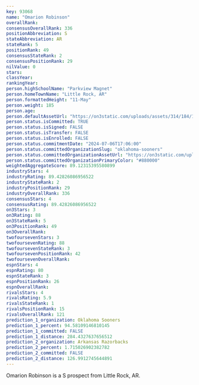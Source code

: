 ```yaml
---
key: 93068
name: "Omarion Robinson"
overallRank: 
consensusOverallRank: 336
positionAbbreviation: S
stateAbbreviation: AR
stateRank: 5
positionRank: 49
consensusStateRank: 2
consensusPositionRank: 29
nilValue: 0
stars: 
classYear: 
rankingYear: 
person.highSchoolName: "Parkview Magnet"
person.homeTownName: "Little Rock, AR"
person.formattedHeight: "11-May"
person.weight: 185
person.age: 
person.defaultAssetUrl: "https://on3static.com/uploads/assets/314/184/184314.jpg"
person.status.isCommitted: TRUE
person.status.isSigned: FALSE
person.status.isTransfer: FALSE
person.status.isEnrolled: FALSE
person.status.commitmentDate: "2024-07-06T17:06:00"
person.status.committedOrganizationSlug: "oklahoma-sooners"
person.status.committedOrganizationAssetUrl: "https://on3static.com/uploads/assets/126/208/208126.svg"
person.status.committedOrganizationPrimaryColor: "#880000"
weightedAggregateScore: 89.12315395580899
industryStars: 4
industryRating: 89.42826086956522
industryStateRank: 2
industryPositionRank: 29
industryOverallRank: 336
consensusStars: 4
consensusRating: 89.42826086956522
on3Stars: 3
on3Rating: 88
on3StateRank: 5
on3PositionRank: 49
on3OverallRank: 
twofoursevenStars: 3
twofoursevenRating: 88
twofoursevenStateRank: 3
twofoursevenPositionRank: 42
twofoursevenOverallRank: 
espnStars: 4
espnRating: 80
espnStateRank: 3
espnPositionRank: 26
espnOverallRank: 
rivalsStars: 4
rivalsRating: 5.9
rivalsStateRank: 1
rivalsPositionRank: 15
rivalsOverallRank: 121
prediction_1_organization: Oklahoma Sooners
prediction_1_percent: 94.58109146810145
prediction_1_committed: FALSE
prediction_1_distance: 284.4327637656512
prediction_2_organization: Arkansas Razorbacks
prediction_2_percent: 1.715026902382782
prediction_2_committed: FALSE
prediction_2_distance: 126.9912745644891
---
```

Omarion Robinson is a S prospect from Little Rock, AR.